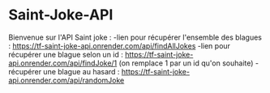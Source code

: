 # Saint-Joke-API

Bienvenue sur l'API Saint joke : 
-lien pour récupérer l'ensemble des blagues : https://tf-saint-joke-api.onrender.com/api/findAllJokes
-lien pour récupérer une blague selon un id : https://tf-saint-joke-api.onrender.com/api/findJoke/1 (on remplace 1 par un id qu'on souhaite)
-récupérer une blague au hasard : https://tf-saint-joke-api.onrender.com/api/randomJoke
